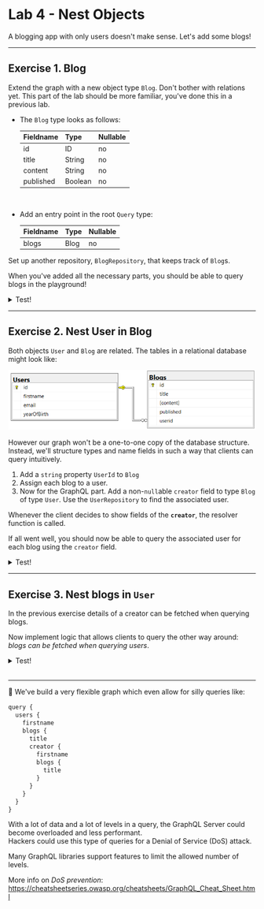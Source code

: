 # Lab 4 - Nest Objects

A blogging app with only users doesn't make sense. Let's add some blogs!

---

## Exercise 1. Blog

Extend the graph with a new object type `Blog`. Don't bother with relations yet.
This part of the lab should be more familiar, you've done this in a previous lab.

- The `Blog` type looks as follows:

  | Fieldname | Type    | Nullable |
  | --------- | ------- | -------- |
  | id        | ID      | no       |
  | title     | String  | no       |
  | content   | String  | no       |
  | published | Boolean | no       |

  <br>

- Add an entry point in the root `Query` type:

  | Fieldname | Type | Nullable |
  | --------- | ---- | -------- |
  | blogs     | Blog | no       |

Set up another repository, `BlogRepository`, that keeps track of `Blog`s.

When you've added all the necessary parts, you should be able to query blogs in the playground!

<details>
<summary>Test!</summary>

```bash
query {
  blogs {
    id
    title
    content
    published
  }
}
```

</details>

---

## Exercise 2. Nest User in Blog

Both objects `User` and `Blog` are related. The tables in a relational database might look like:

![ER diagram](img/er-diagram1.png)

However our graph won't be a one-to-one copy of the database structure. Instead, we'll structure types and name fields in such a way that clients can query intuitively.

1. Add a `string` property `UserId` to `Blog`
1. Assign each blog to a user.
1. Now for the GraphQL part. Add a non-`null`able `creator` field to type `Blog` of type `User`. Use the `UserRepository` to find the associated user.

Whenever the client decides to show fields of the **`creator`**, the resolver function is called.

If all went well, you should now be able to query the associated user for each blog using the `creator` field.

<details>
<summary>Test!</summary>

```gql
query {
  blogs {
    title
    content
    published
    creator {
      firstname
      email
      yearOfBirth
    }
  }
}
```

</details>

---

## Exercise 3. Nest blogs in `User`

In the previous exercise details of a creator can be fetched when querying blogs.

Now implement logic that allows clients to query the other way around:  
_blogs can be fetched when querying users_.


<details>
<summary>Test!</summary>

```gql
query {
  users {
    firstname
    blogs {
      id
      title
    }
  }
}
```

</details><br>

---

🔔 We've build a very flexible graph which even allow for silly queries like:

```gql
query {
  users {
    firstname
    blogs {
      title
      creator {
        firstname
        blogs {
          title
        }
      }
    }
  }
}
```

With a lot of data and a lot of levels in a query, the GraphQL Server could become overloaded and less performant.  
Hackers could use this type of queries for a Denial of Service (DoS) attack.

Many GraphQL libraries support features to limit the allowed number of levels.  

More info on _DoS prevention_:  
https://cheatsheetseries.owasp.org/cheatsheets/GraphQL_Cheat_Sheet.html
